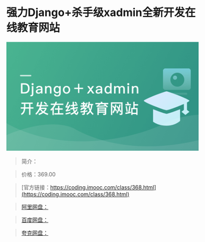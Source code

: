 # 强力Django+杀手级xadmin全新开发在线教育网站

![img](../../assets/5fd190ac093929db05400304.png)

> 简介：

> 价格：369.00

> [官方链接：https://coding.imooc.com/class/368.html](https://coding.imooc.com/class/368.html)

> [阿里网盘：]()

> [百度网盘：]()

> [夸克网盘：]()
